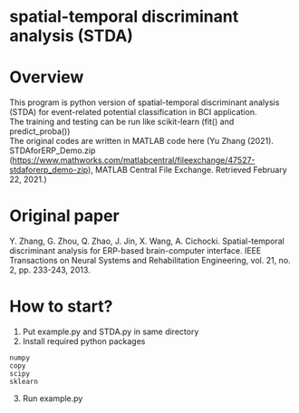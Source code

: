 # spatial-temporal discriminant analysis (STDA)
# Overview
This program is python version of spatial-temporal discriminant analysis (STDA) for event-related potential classification in BCI application.  
The training and testing can be run like scikit-learn (fit() and predict_proba())  
The original codes are written in MATLAB code here (Yu Zhang (2021). STDAforERP_Demo.zip (https://www.mathworks.com/matlabcentral/fileexchange/47527-stdaforerp_demo-zip), MATLAB Central File Exchange. Retrieved February 22, 2021.)

# Original paper
Y. Zhang, G. Zhou, Q. Zhao, J. Jin, X. Wang, A. Cichocki. Spatial-temporal discriminant analysis for ERP-based brain-computer interface. IEEE Transactions on Neural Systems and Rehabilitation Engineering, vol. 21, no. 2, pp. 233-243, 2013.

# How to start?
1. Put example.py and STDA.py in same directory
2. Install required python packages
```
numpy
copy
scipy
sklearn
```
3. Run example.py
